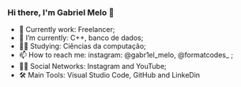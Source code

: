 ### Hi there, I'm Gabriel Melo 👋

- 🔭 Currently work: Freelancer;
- 🌱 I’m currently: C++, banco de dados;
- 👨‍🎓 Studying: Ciências da computação;
- 📫 How to reach me: instagram: @gabr1el_melo, @formatcodes_ ;
- 👨‍💻 Social Networks: Instagram and YouTube;
- 🛠 Main Tools: Visual Studio Code, GitHub and LinkeDin

